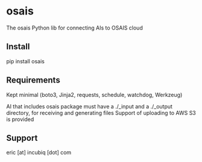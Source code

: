 # osais
The osais Python lib for connecting AIs to OSAIS cloud

## Install

pip install osais

## Requirements 

Kept minimal (boto3, Jinja2, requests, schedule, watchdog, Werkzeug)

AI that includes osais package must have a ./_input and a ./_output directory, for receiving and generating files
Support of uploading to AWS S3 is provided

## Support

eric [at] incubiq [dot] com

